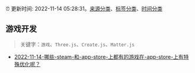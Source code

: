 :alarm_clock: 更新时间: 2022-11-14 05:28:31。[来源分类](../README.md)、[标签分类](../TAGS.md)、[时间分类](../TIMELINE.md)

## 游戏开发


> 关键字：`游戏`、`Three.js`、`Create.js`、`Matter.js`



- [2022-11-14-哪些-steam-和-app-store-上都有的游戏在-app-store-上有特殊优化呢？](https://www.v2ex.com/t/895075) 